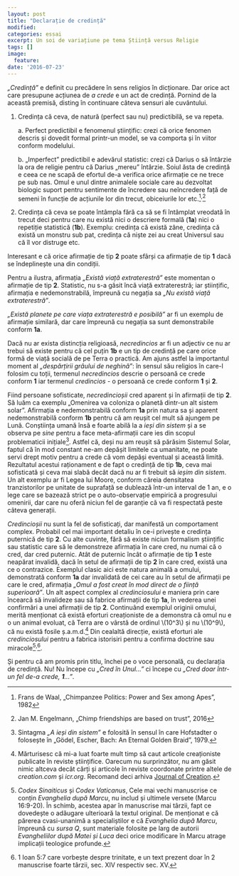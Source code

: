 ```yaml
---
layout: post
title: "Declarație de credință"
modified:
categories: essai
excerpt: Un soi de variațiune pe tema Știință versus Religie
tags: []
image:
  feature:
date: '2016-07-23'
---
```


*„Credință”* e definit cu precădere în sens religios în dicționare. Dar orice act care presupune acțiunea de *a crede* e un act de credință. Pornind de la această premisă, disting în continuare câteva sensuri ale cuvântului.

1. Credința că ceva, de natură (perfect sau nu) predictibilă, se va repeta.
	
   a. Perfect predictibil e fenomenul științific: crezi că orice fenomen descris și dovedit formal printr-un model, se va comporta și în viitor conform modelului. 
	
   b. „Imperfect” predictibil e adevărul statistic: crezi că Darius o să întârzie la ora de religie pentru că Darius „mereu” întârzie. Soiul ăsta de credință e ceea ce ne scapă de efortul de-a verifica orice afirmație ce ne trece pe sub nas. Omul e unul dintre animalele sociale care au dezvoltat biologic suport pentru sentimente de încredere sau neîncredere față de semeni în funcție de acțiunile lor din trecut, obiceiurile lor etc.[^1]<sup>,</sup>[^2]

2. Credința că ceva se poate întâmpla fără ca să se fi întâmplat vreodată în trecut deci pentru care nu există nici o descriere formală (**1a**) nici o repetiție statistică (**1b**). Exemplu: credința că există zâne, credința că există un monstru sub pat, credința că niște zei au creat Universul sau că îl vor distruge etc. 

Interesant e că orice afirmație de tip **2** poate sfârși ca afirmație de tip **1** dacă se îndeplinește una din condiții. 

Pentru a ilustra, afirmația *„Există viață extraterestră”* este momentan o afirmație de tip **2**. Statistic, nu s-a găsit încă viață extraterestră; iar științific, afirmația e nedemonstrabilă, împreună cu negația sa *„Nu există viață extraterestră”*. 

*„Există planete pe care viața extraterestră e posibilă”* ar fi un exemplu de afirmație similară, dar care împreună cu negația sa sunt demonstrabile conform **1a**. 

Dacă nu ar exista distincția religioasă, *necredincios* ar fi un adjectiv ce nu ar trebui să existe pentru că cel puțin **1b** e un tip de credință pe care orice formă de viață socială de pe Terra o practică. Am ajuns astfel la importantul moment al *„despărțirii grâului de neghină”*: în sensul său religios în care-l folosim cu toții, termenul *necredincios* descrie o persoană ce crede conform **1** iar termenul *credincios* - o persoană ce crede conform **1** și **2**.

Fiind persoane sofisticate, *necredincioșii* cred aparent și în afirmații de tip **2**. Să luăm ca exemplu „Omenirea va coloniza o planetă dintr-un alt sistem solar”. Afirmația e nedemonstrabilă conform **1a** prin natura sa și aparent nedemonstrabilă conform **1b** pentru că am reușit cel mult să ajungem pe Lună. Conștiința umană însă e foarte abilă la a *ieși din sistem* și a se observa pe *sine* pentru a face meta-afirmații care ies din scopul problematicii inițiale[^6]. Astfel că, deși nu am reușit să părăsim Sistemul Solar, faptul că în mod constant ne-am depășit limitele ca umanitate, ne poate servi drept motiv pentru a crede că vom depăși eventual și această limită. Rezultatul acestui raționament e de fapt o credință de tip **1b**, ceva mai sofisticată și ceva mai slabă decât dacă nu ar fi trebuit să *ieșim din sistem*. Un alt exemplu ar fi Legea lui Moore, conform căreia densitatea tranzistorilor pe unitate de suprafață se dublează într-un interval de 1 an, e o lege care se bazează strict pe o auto-observație empirică a progresului omenirii, dar care nu oferă niciun fel de garanție că va fi respectată peste câteva generații. 

*Credincioșii* nu sunt la fel de sofisticați, dar manifestă un comportament complex. Probabil cel mai important detaliu în ce-i privește e credința puternică de tip **2**. Cu alte cuvinte, fără să existe niciun formalism științific sau statistic care să le demonstreze afirmația în care cred, nu numai că o cred, dar cred puternic. Atât de puternic încât o afirmație de tip **1** este neapărat invalidă, dacă în setul de afirmații de tip **2** în care cred, există una ce o contrazice. Exemplul clasic aici este natura animală a omului, demonstrată conform **1a** dar invalidată de cei care au în setul de afirmații pe care le cred, afirmația *„Omul a fost creat în mod direct de o ființă superioară”*. Un alt aspect complex al *credinciosului* e maniera prin care încearcă să invalideze sau să fabrice afirmații de tip **1a**, în vederea unei confirmări a unei afirmații de tip **2**. Continuând exemplul originii omului, merită menționat că există eforturi creaționiste de a demonstra că omul nu e o un animal evoluat, că Terra are o vârstă de ordinul \\(10^3\\) și nu \\(10^9\\), că nu există fosile ș.a.m.d.[^3] Din cealaltă direcție, există eforturi ale *credinciosului* pentru a fabrica istorisiri pentru a confirma doctrine sau miracole[^4]<sup>,</sup>[^5]. 

Și pentru că am promis prin titlu, închei pe o voce personală, cu declarația de credință. Nu! Nu începe cu *„Cred în Unul...”* ci începe cu *„Cred doar într-un fel de-a crede, **1**...”*.

[^1]:Frans de Waal, „Chimpanzee Politics: Power and Sex among Apes”, 1982
[^2]:Jan M. Engelmann, „Chimp friendships are based on trust”, 2016
[^3]:Mărturisesc că mi-a luat foarte mult timp să caut articole creaționiste publicate în reviste științifice. Oarecum nu surprinzător, nu am găsit nimic altceva decât cărți și articole în reviste coordonate printre altele de *creation.com* și *icr.org*. Recomand deci arhiva [Journal of Creation](http://creation.com/journal-of-creation).
[^4]:*Codex Sinaiticus* și *Codex Vaticanus*, Cele mai vechi manuscrise ce conțin *Evanghelia după Marcu*, nu includ și ultimele versete (Marcu 16:9-20). În schimb, acestea apar în manuscrise mai târzii, fapt ce dovedește o adăugare ulterioară la textul original. De menționat e că părerea cvasi-unanimă a specialiștilor e că *Evanghelia după Marcu*, împreună cu *sursa Q*, sunt materiale folosite pe larg de autorii *Evangheliilor după Matei și Luca* deci orice modificare în Marcu atrage implicații teologice profunde. 
[^5]:1 Ioan 5:7 care vorbește despre trinitate, e un text prezent doar în 2 manuscrise foarte târzii, sec. XIV respectiv sec. XV.
[^6]:Sintagma *„A ieși din sistem”* e folosită în sensul în care  Hofstadter o folosește în „Gödel, Escher, Bach: An Eternal Golden Braid”, 1979. 







